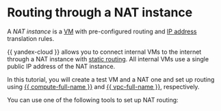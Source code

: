 # Routing through a NAT instance


A _NAT instance_ is a [VM](../../compute/concepts/vm.md) with pre-configured routing and [IP address](../../vpc/concepts/address.md) translation rules.

{{ yandex-cloud }} allows you to connect internal VMs to the internet through a NAT instance with [static routing](../../vpc/concepts/routing.md). All internal VMs use a single public IP address of the NAT instance.

In this tutorial, you will create a test VM and a NAT one and set up routing using [{{ compute-full-name }}](../../compute/) and [{{ vpc-full-name }}](../../vpc/), respectively.

You can use one of the following tools to set up NAT routing: